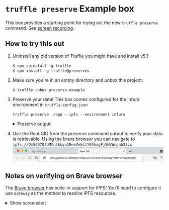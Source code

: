 # `truffle preserve` Example box

This box provides a starting point for trying out the new `truffle preserve`
command. See [screen recording](https://youtu.be/Wcwl2Vq32HY).

## How to try this out

1. Uninstall any old version of Truffle you might have and install v5.1:
   ```
   $ npm uninstall -g truffle
   $ npm install -g truffle@preserves
   ```

2. Make sure you're in an empty directory and unbox this project:
   ```
   $ truffle unbox preserve-example
   ```

3. Preserve your data! This box comes configured for the infura environment in
   `truffle-config.json`
   ```
   truffle preserve ./app --ipfs --environment infura
   ```
   <details><summary>Preserve output</summary>

   ```
   Preserving target: ./app
   ========================

     ✓ Loading target...
       ✓ Reading directory ./app...
         ✓ Opening ./app/index.html...
         ✓ Opening ./app/under-construction.gif...

     ✓ Preserving to IPFS...
       ✓ Connected to IPFS node at https://ipfs.infura.io:5001
       ✓ Uploading...
         Root CID: QmSG97QfdMCn3kbyu1EeeZekLtY94hogPj5NVWnpab33zx
           ./index.html: QmNMJEUvYkXh7fPVZVYrMW26HSMfpBWJQeqZBypAYCic3s
           ./under-construction.gif: QmYjrRNSa9Y8JBNLprAAZrDkMq5rvf9NoKPVouBSNq1Dic
   ```

   </details>

4. Use the Root CID from the preserve command output to verify your data is
   retrievable. Using the brave browser you can navigate to
   `ipfs://QmSG97QfdMCn3kbyu1EeeZekLtY94hogPj5NVWnpab33zx`
   ![brave url](./brave-url.png)

## Notes on verifying on Brave browser 

The [Brave browser](https://brave.com/) has build-in support for IPFS! You'll
need to configure it use `Gateway` as the method to resolve IPFS resources. 

<details><summary>Show screenshot</summary>

![See screenshot](./brave-shot.png)

</details>
